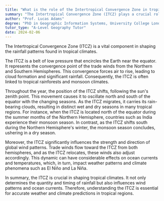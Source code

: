 ```yaml
---
title: "What is the role of the Intertropical Convergence Zone in tropical climates?"
summary: "The Intertropical Convergence Zone (ITCZ) plays a crucial role in determining the rainfall patterns in tropical climates."
author: "Prof. Lucas Adams"
degree: "PhD in Geographic Information Systems, University College London"
tutor_type: "A-Level Geography Tutor"
date: 2024-02-06
---
```


The Intertropical Convergence Zone (ITCZ) is a vital component in shaping the rainfall patterns found in tropical climates.

The ITCZ is a belt of low pressure that encircles the Earth near the equator. It represents the convergence point of the trade winds from the Northern and Southern Hemispheres. This convergence forces air to rise, leading to cloud formation and significant rainfall. Consequently, the ITCZ is often linked to tropical rainforests and monsoon climates.

Throughout the year, the position of the ITCZ shifts, following the sun's zenith point. This movement causes it to oscillate north and south of the equator with the changing seasons. As the ITCZ migrates, it carries its rain-bearing clouds, resulting in distinct wet and dry seasons in many tropical regions. For instance, when the ITCZ is located north of the equator during the summer months of the Northern Hemisphere, countries such as India experience their monsoon season. In contrast, as the ITCZ shifts south during the Northern Hemisphere's winter, the monsoon season concludes, ushering in a dry season.

Moreover, the ITCZ significantly influences the strength and direction of global wind patterns. Trade winds flow toward the ITCZ from both hemispheres, and as the ITCZ relocates, these winds also adjust accordingly. This dynamic can have considerable effects on ocean currents and temperatures, which, in turn, impact weather patterns and climate phenomena such as El Niño and La Niña.

In summary, the ITCZ is crucial in shaping tropical climates. It not only determines the quantity and timing of rainfall but also influences wind patterns and ocean currents. Therefore, understanding the ITCZ is essential for accurate weather and climate predictions in tropical regions.
    